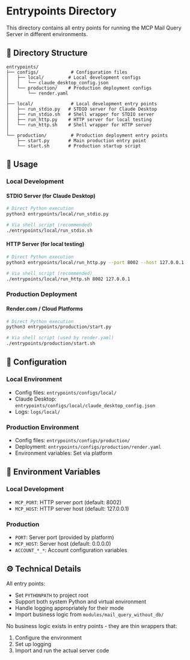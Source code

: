 # Entrypoints Directory

This directory contains all entry points for running the MCP Mail Query Server in different environments.

## 📁 Directory Structure

```
entrypoints/
├── configs/            # Configuration files
│   ├── local/         # Local development configs
│   │   └── claude_desktop_config.json
│   └── production/    # Production deployment configs
│       └── render.yaml
│
├── local/              # Local development entry points
│   ├── run_stdio.py   # STDIO server for Claude Desktop
│   ├── run_stdio.sh   # Shell wrapper for STDIO server
│   ├── run_http.py    # HTTP server for local testing
│   └── run_http.sh    # Shell wrapper for HTTP server
│
└── production/         # Production deployment entry points
    ├── start.py       # Main production entry point
    └── start.sh       # Production startup script
```

## 🚀 Usage

### Local Development

#### STDIO Server (for Claude Desktop)
```bash
# Direct Python execution
python3 entrypoints/local/run_stdio.py

# Via shell script (recommended)
./entrypoints/local/run_stdio.sh
```

#### HTTP Server (for local testing)
```bash
# Direct Python execution
python3 entrypoints/local/run_http.py --port 8002 --host 127.0.0.1

# Via shell script (recommended)
./entrypoints/local/run_http.sh 8002 127.0.0.1
```

### Production Deployment

#### Render.com / Cloud Platforms
```bash
# Direct Python execution
python3 entrypoints/production/start.py

# Via shell script (used by render.yaml)
./entrypoints/production/start.sh
```

## 📝 Configuration

### Local Environment
- Config files: `entrypoints/configs/local/`
- Claude Desktop: `entrypoints/configs/local/claude_desktop_config.json`
- Logs: `logs/local/`

### Production Environment
- Config files: `entrypoints/configs/production/`
- Deployment: `entrypoints/configs/production/render.yaml`
- Environment variables: Set via platform

## 🔧 Environment Variables

### Local Development
- `MCP_PORT`: HTTP server port (default: 8002)
- `MCP_HOST`: HTTP server host (default: 127.0.0.1)

### Production
- `PORT`: Server port (provided by platform)
- `MCP_HOST`: Server host (default: 0.0.0.0)
- `ACCOUNT_*_*`: Account configuration variables

## ⚙️ Technical Details

All entry points:
- Set `PYTHONPATH` to project root
- Support both system Python and virtual environment
- Handle logging appropriately for their mode
- Import business logic from `modules/mail_query_without_db/`

No business logic exists in entry points - they are thin wrappers that:
1. Configure the environment
2. Set up logging
3. Import and run the actual server code
